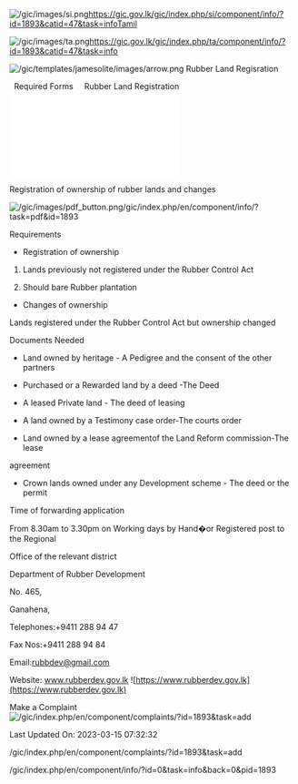 <!-- Source: https://gic.gov.lk/gic/index.php/en/component/info/?id=1893&catid=47&task=info -->

![/gic/images/si.png](/gic/images/si.png)https://gic.gov.lk/gic/index.php/si/component/info/?id=1893&catid=47&task=infoTamil

![/gic/images/ta.png](/gic/images/ta.png)https://gic.gov.lk/gic/index.php/ta/component/info/?id=1893&catid=47&task=info

![/gic/templates/jamesolite/images/arrow.png](/gic/templates/jamesolite/images/arrow.png) Rubber Land Regisration

  Required Forms     Rubber Land Registration ![/gic/pdf/ANNEX01.pdf](/gic/pdf/ANNEX01.pdf)

Registration of ownership of rubber lands and changes

![/gic/images/pdf_button.png](/gic/images/pdf_button.png)/gic/index.php/en/component/info/?task=pdf&id=1893

Requirements

 * Registration of ownership

1. Lands previously not registered under the Rubber Control Act

2. Should bare Rubber plantation

 * Changes of ownership

Lands registered under the Rubber Control Act but ownership changed

Documents Needed

 * Land owned by heritage - A Pedigree and the consent of the other partners

 * Purchased or a Rewarded land by a deed -The Deed

 * A leased Private land - The deed of leasing

 * A land owned by a Testimony case order-The courts order

 * Land owned by a lease agreementof the Land Reform commission-The lease

 agreement

 * Crown lands owned under any Development scheme - The deed or the permit

Time of forwarding application

From 8.30am to 3.30pm on Working days by Hand�or Registered post to the Regional

Office of the relevant district

Department of Rubber Development

No. 465,

Ganahena,

Telephones:+9411 288 94 47

Fax Nos:+9411 288 94 84

Email:rubbdev@gmail.com

Website: www.rubberdev.gov.lk ![https://www.rubberdev.gov.lk](https://www.rubberdev.gov.lk)

Make a Complaint ![/gic/index.php/en/component/complaints/?id=1893&task=add](/gic/index.php/en/component/complaints/?id=1893&task=add)

Last Updated On: 2023-03-15 07:32:32

/gic/index.php/en/component/complaints/?id=1893&task=add

/gic/index.php/en/component/info/?id=0&task=info&back=0&pid=1893